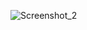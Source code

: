 ![Screenshot_2](https://github.com/Skymghy/Projeto-pensamento-computacional/assets/133538121/c3b1dda8-2caa-4c25-a174-aaeeea63242b)
